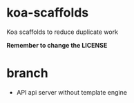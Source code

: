 # koa-scaffolds

Koa scaffolds to reduce duplicate work

**Remember to change the LICENSE**

# branch

- API api server without template engine
